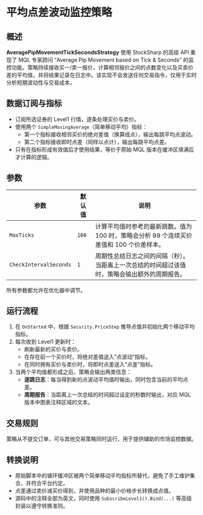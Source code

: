 # 平均点差波动监控策略

## 概述
**AveragePipMovementTickSecondsStrategy** 使用 StockSharp 的高级 API 重现了 MQL 专家顾问 “Average Pip Movement based on Tick & Seconds” 的监控功能。策略持续接收买一/卖一报价，计算相邻报价之间的点数变化以及买卖价差的平均值，并将结果记录在日志中。该实现不会发送任何交易指令，仅用于实时分析短期波动性与交易成本。

## 数据订阅与指标
- 订阅所选证券的 Level1 行情，逐条处理买价与卖价。
- 使用两个 `SimpleMovingAverage`（简单移动平均）指标：
  - 第一个指标接收相邻买价的绝对差值（换算成点），输出每跳平均点波动。
  - 第二个指标接收即时点差（同样以点计），输出每跳平均点差。
- 只有在指标形成有效值后才使用结果，等价于原始 MQL 版本在缓冲区填满后才计算的逻辑。

## 参数
| 参数 | 默认值 | 说明 |
|------|--------|------|
| `MaxTicks` | `100` | 计算平均值时参考的最新跳数。值为 100 时，策略会分析 99 个连续买价差值和 100 个价差样本。 |
| `CheckIntervalSeconds` | `1` | 周期性总结日志之间的间隔（秒）。当距离上一次总结的时间超过该值时，策略会输出额外的周期报告。 |

所有参数都允许在优化器中调节。

## 运行流程
1. 在 `OnStarted` 中，根据 `Security.PriceStep` 推导点值并初始化两个移动平均指标。
2. 每次收到 Level1 更新时：
   - 刷新最新的买价与卖价。
   - 在存在前一个买价时，将绝对差值送入“点波动”指标。
   - 在同时拥有买价与卖价时，将即时点差送入“点差”指标。
3. 当两个平均值都形成之后，策略会输出两类信息：
   - **逐跳日志**：每当得到新的点波动平均值时输出，同时包含当前的平均点差。
   - **周期报告**：当距离上一次总结的时间超过设定的秒数时输出，对应 MQL 版本中图表注释区域的文本。

## 交易规则
策略从不提交订单，可与其他交易策略同时运行，用于提供辅助的市场监控数据。

## 转换说明
- 原始脚本中的循环缓冲区被两个简单移动平均指标所替代，避免了手工维护集合，并符合平台约定。
- 点差通过卖价减买价得到，并使用品种的最小价格步长转换成点值。
- 源码中的注释全部为英文，同时使用 `SubscribeLevel1().Bind(...)` 等高级封装以遵守转换准则。
